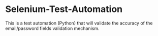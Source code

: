 # Selenium-Test-Automation
This is a test automation (Python) that will validate the accuracy of the email/password fields validation mechanism.
